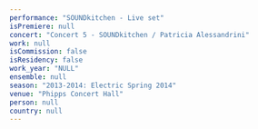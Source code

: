 ```yaml
---
performance: "SOUNDkitchen - Live set"
isPremiere: null
concert: "Concert 5 - SOUNDkitchen / Patricia Alessandrini"
work: null
isCommission: false
isResidency: false
work_year: "NULL"
ensemble: null
season: "2013-2014: Electric Spring 2014"
venue: "Phipps Concert Hall"
person: null
country: null
---
```


